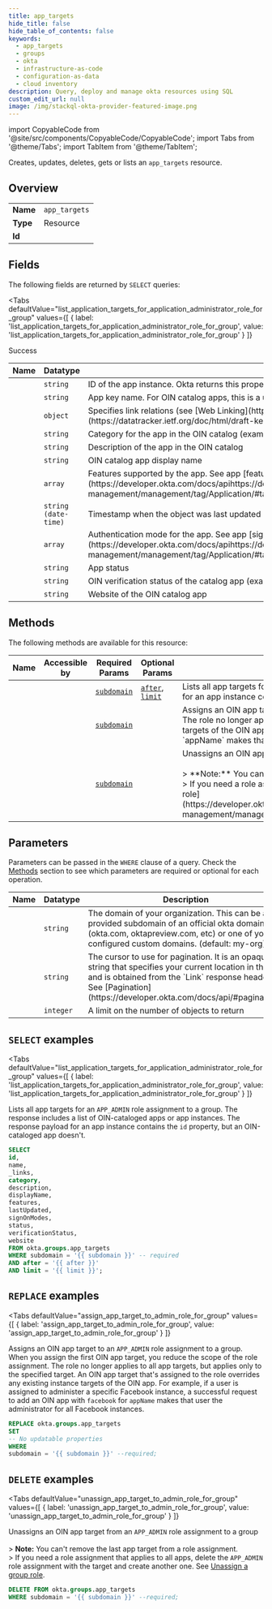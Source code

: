 ```yaml
--- 
title: app_targets
hide_title: false
hide_table_of_contents: false
keywords:
  - app_targets
  - groups
  - okta
  - infrastructure-as-code
  - configuration-as-data
  - cloud inventory
description: Query, deploy and manage okta resources using SQL
custom_edit_url: null
image: /img/stackql-okta-provider-featured-image.png
---
```


import CopyableCode from '@site/src/components/CopyableCode/CopyableCode';
import Tabs from '@theme/Tabs';
import TabItem from '@theme/TabItem';

Creates, updates, deletes, gets or lists an <code>app_targets</code> resource.

## Overview
<table><tbody>
<tr><td><b>Name</b></td><td><code>app_targets</code></td></tr>
<tr><td><b>Type</b></td><td>Resource</td></tr>
<tr><td><b>Id</b></td><td><CopyableCode code="okta.groups.app_targets" /></td></tr>
</tbody></table>

## Fields

The following fields are returned by `SELECT` queries:

<Tabs
    defaultValue="list_application_targets_for_application_administrator_role_for_group"
    values={[
        { label: 'list_application_targets_for_application_administrator_role_for_group', value: 'list_application_targets_for_application_administrator_role_for_group' }
    ]}
>
<TabItem value="list_application_targets_for_application_administrator_role_for_group">

Success

<table>
<thead>
    <tr>
    <th>Name</th>
    <th>Datatype</th>
    <th>Description</th>
    </tr>
</thead>
<tbody>
<tr>
    <td><CopyableCode code="id" /></td>
    <td><code>string</code></td>
    <td>ID of the app instance. Okta returns this property only for apps not in the OIN catalog.</td>
</tr>
<tr>
    <td><CopyableCode code="name" /></td>
    <td><code>string</code></td>
    <td>App key name. For OIN catalog apps, this is a unique key for the app definition.</td>
</tr>
<tr>
    <td><CopyableCode code="_links" /></td>
    <td><code>object</code></td>
    <td>Specifies link relations (see [Web Linking](https://www.rfc-editor.org/rfc/rfc8288)) available using the [JSON Hypertext Application Language](https://datatracker.ietf.org/doc/html/draft-kelly-json-hal-06) specification</td>
</tr>
<tr>
    <td><CopyableCode code="category" /></td>
    <td><code>string</code></td>
    <td>Category for the app in the OIN catalog (example: SOCIAL)</td>
</tr>
<tr>
    <td><CopyableCode code="description" /></td>
    <td><code>string</code></td>
    <td>Description of the app in the OIN catalog</td>
</tr>
<tr>
    <td><CopyableCode code="displayName" /></td>
    <td><code>string</code></td>
    <td>OIN catalog app display name</td>
</tr>
<tr>
    <td><CopyableCode code="features" /></td>
    <td><code>array</code></td>
    <td>Features supported by the app. See app [features](https://developer.okta.com/docs/apihttps://developer.okta.com/docs/apihttps://developer.okta.com/docs/apihttps://developer.okta.com/docs/api/openapi/okta-management/management/tag/Application/#tag/Application/operation/listApplications!c=200&path=0/features&t=response).</td>
</tr>
<tr>
    <td><CopyableCode code="lastUpdated" /></td>
    <td><code>string (date-time)</code></td>
    <td>Timestamp when the object was last updated (example: 2024-09-19T23:37:37.000Z)</td>
</tr>
<tr>
    <td><CopyableCode code="signOnModes" /></td>
    <td><code>array</code></td>
    <td>Authentication mode for the app. See app [signOnMode](https://developer.okta.com/docs/apihttps://developer.okta.com/docs/apihttps://developer.okta.com/docs/apihttps://developer.okta.com/docs/api/openapi/okta-management/management/tag/Application/#tag/Application/operation/listApplications!c=200&path=0/signOnMode&t=response).</td>
</tr>
<tr>
    <td><CopyableCode code="status" /></td>
    <td><code>string</code></td>
    <td>App status</td>
</tr>
<tr>
    <td><CopyableCode code="verificationStatus" /></td>
    <td><code>string</code></td>
    <td>OIN verification status of the catalog app (example: OKTA_VERIFIED)</td>
</tr>
<tr>
    <td><CopyableCode code="website" /></td>
    <td><code>string</code></td>
    <td>Website of the OIN catalog app</td>
</tr>
</tbody>
</table>
</TabItem>
</Tabs>

## Methods

The following methods are available for this resource:

<table>
<thead>
    <tr>
    <th>Name</th>
    <th>Accessible by</th>
    <th>Required Params</th>
    <th>Optional Params</th>
    <th>Description</th>
    </tr>
</thead>
<tbody>
<tr>
    <td><a href="#list_application_targets_for_application_administrator_role_for_group"><CopyableCode code="list_application_targets_for_application_administrator_role_for_group" /></a></td>
    <td><CopyableCode code="select" /></td>
    <td><a href="#parameter-subdomain"><code>subdomain</code></a></td>
    <td><a href="#parameter-after"><code>after</code></a>, <a href="#parameter-limit"><code>limit</code></a></td>
    <td>Lists all app targets for an `APP_ADMIN` role assignment to a group. The response includes a list of OIN-cataloged apps or app instances. The response payload for an app instance contains the `id` property, but an OIN-cataloged app doesn't.</td>
</tr>
<tr>
    <td><a href="#assign_app_target_to_admin_role_for_group"><CopyableCode code="assign_app_target_to_admin_role_for_group" /></a></td>
    <td><CopyableCode code="replace" /></td>
    <td><a href="#parameter-subdomain"><code>subdomain</code></a></td>
    <td></td>
    <td>Assigns an OIN app target to an `APP_ADMIN` role assignment to a group. When you assign the first OIN app target, you reduce the scope of the role assignment. The role no longer applies to all app targets, but applies only to the specified target. An OIN app target that's assigned to the role overrides any existing instance targets of the OIN app. For example, if a user is assigned to administer a specific Facebook instance, a successful request to add an OIN app with `facebook` for `appName` makes that user the administrator for all Facebook instances.</td>
</tr>
<tr>
    <td><a href="#unassign_app_target_to_admin_role_for_group"><CopyableCode code="unassign_app_target_to_admin_role_for_group" /></a></td>
    <td><CopyableCode code="delete" /></td>
    <td><a href="#parameter-subdomain"><code>subdomain</code></a></td>
    <td></td>
    <td>Unassigns an OIN app target from an `APP_ADMIN` role assignment to a group<br /><br />&gt; **Note:** You can't remove the last app target from a role assignment.<br />&gt; If you need a role assignment that applies to all apps, delete the `APP_ADMIN` role assignment with the target and create another one. See [Unassign a group role](https://developer.okta.com/docs/apihttps://developer.okta.com/docs/apihttps://developer.okta.com/docs/apihttps://developer.okta.com/docs/api/openapi/okta-management/management/tag/RoleAssignmentBGroup/#tag/RoleAssignmentBGroup/operation/unassignRoleFromGroup).<br /></td>
</tr>
</tbody>
</table>

## Parameters

Parameters can be passed in the `WHERE` clause of a query. Check the [Methods](#methods) section to see which parameters are required or optional for each operation.

<table>
<thead>
    <tr>
    <th>Name</th>
    <th>Datatype</th>
    <th>Description</th>
    </tr>
</thead>
<tbody>
<tr id="parameter-subdomain">
    <td><CopyableCode code="subdomain" /></td>
    <td><code>string</code></td>
    <td>The domain of your organization. This can be a provided subdomain of an official okta domain (okta.com, oktapreview.com, etc) or one of your configured custom domains. (default: my-org)</td>
</tr>
<tr id="parameter-after">
    <td><CopyableCode code="after" /></td>
    <td><code>string</code></td>
    <td>The cursor to use for pagination. It is an opaque string that specifies your current location in the list and is obtained from the `Link` response header. See [Pagination](https://developer.okta.com/docs/api/#pagination).</td>
</tr>
<tr id="parameter-limit">
    <td><CopyableCode code="limit" /></td>
    <td><code>integer</code></td>
    <td>A limit on the number of objects to return</td>
</tr>
</tbody>
</table>

## `SELECT` examples

<Tabs
    defaultValue="list_application_targets_for_application_administrator_role_for_group"
    values={[
        { label: 'list_application_targets_for_application_administrator_role_for_group', value: 'list_application_targets_for_application_administrator_role_for_group' }
    ]}
>
<TabItem value="list_application_targets_for_application_administrator_role_for_group">

Lists all app targets for an `APP_ADMIN` role assignment to a group. The response includes a list of OIN-cataloged apps or app instances. The response payload for an app instance contains the `id` property, but an OIN-cataloged app doesn't.

```sql
SELECT
id,
name,
_links,
category,
description,
displayName,
features,
lastUpdated,
signOnModes,
status,
verificationStatus,
website
FROM okta.groups.app_targets
WHERE subdomain = '{{ subdomain }}' -- required
AND after = '{{ after }}'
AND limit = '{{ limit }}';
```
</TabItem>
</Tabs>


## `REPLACE` examples

<Tabs
    defaultValue="assign_app_target_to_admin_role_for_group"
    values={[
        { label: 'assign_app_target_to_admin_role_for_group', value: 'assign_app_target_to_admin_role_for_group' }
    ]}
>
<TabItem value="assign_app_target_to_admin_role_for_group">

Assigns an OIN app target to an `APP_ADMIN` role assignment to a group. When you assign the first OIN app target, you reduce the scope of the role assignment. The role no longer applies to all app targets, but applies only to the specified target. An OIN app target that's assigned to the role overrides any existing instance targets of the OIN app. For example, if a user is assigned to administer a specific Facebook instance, a successful request to add an OIN app with `facebook` for `appName` makes that user the administrator for all Facebook instances.

```sql
REPLACE okta.groups.app_targets
SET 
-- No updatable properties
WHERE 
subdomain = '{{ subdomain }}' --required;
```
</TabItem>
</Tabs>


## `DELETE` examples

<Tabs
    defaultValue="unassign_app_target_to_admin_role_for_group"
    values={[
        { label: 'unassign_app_target_to_admin_role_for_group', value: 'unassign_app_target_to_admin_role_for_group' }
    ]}
>
<TabItem value="unassign_app_target_to_admin_role_for_group">

Unassigns an OIN app target from an `APP_ADMIN` role assignment to a group<br /><br />&gt; **Note:** You can't remove the last app target from a role assignment.<br />&gt; If you need a role assignment that applies to all apps, delete the `APP_ADMIN` role assignment with the target and create another one. See [Unassign a group role](https://developer.okta.com/docs/apihttps://developer.okta.com/docs/apihttps://developer.okta.com/docs/apihttps://developer.okta.com/docs/api/openapi/okta-management/management/tag/RoleAssignmentBGroup/#tag/RoleAssignmentBGroup/operation/unassignRoleFromGroup).<br />

```sql
DELETE FROM okta.groups.app_targets
WHERE subdomain = '{{ subdomain }}' --required;
```
</TabItem>
</Tabs>
